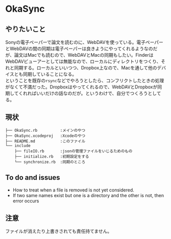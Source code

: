 # OkaSync

## やりたいこと

Sonyの電子ペーパーで論文を読むのに、WebDAVを使っている。電子ペーパーとWebDAVの間の同期は電子ペーパーは良きようにやってくれるようなのだが、論文はMacでも読むので、WebDAVとMacの同期もしたい。FinderはWebDAVビューアーとしては無能なので、ローカルにディレクトリをつくり、それと同期する。ローカルといいつつ、Dropbox上なので、Macを通して他のデバイスとも同期していることになる。  
ということを既存の`rsync`などでやろうとしたら、コンフリクトしたときの処理がなくて不満だった。Dropboxはやってくれるので、WebDAVとDropboxが同期してくれればいいだけの話なのだが。というわけで、自分でつくろうとしてる。

## 現状

```
├── OkaSync.rb          :メインのやつ
├── OkaSync.xcodeproj   :Xcodeのやつ
├── README.md           :このファイル
└── include
    ├── fileIO.rb       :jsonの管理ファイルをいじるためのもの
    ├── initialize.rb   :初期設定をする
    └── synchronize.rb  :同期のところ
```

## To do and issues

- How to treat when a file is removed is not yet considered.
- If two same names exist but one is a directory and the other is not, then error occurs


## 注意
ファイルが消えたり上書きされても責任持てません。

